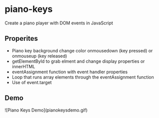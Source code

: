 # piano-keys
Create a piano player with DOM events in JavaScript
<h2>Properites</h2>
<ul>
  <li>Piano key background change color onmousedown (key pressed) or onmouseup (key released)</li>
  <li>getElementById to grab elment and change display properties or innerHTML</li>
  <li>eventAssignment function with event handler properties</li>
  <li>Loop that runs array elements through the eventAssignment function</li>
  <li>Use of event.target</li>
</ul>
<h2>Demo</h2>
![Piano Keys Demo](pianokeysdemo.gif)
